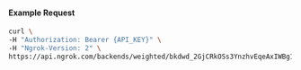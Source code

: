 
#### Example Request
```bash
curl \
-H "Authorization: Bearer {API_KEY}" \
-H "Ngrok-Version: 2" \
https://api.ngrok.com/backends/weighted/bkdwd_2GjCRkOSs3YnzhvEqeAxIWBg18z
